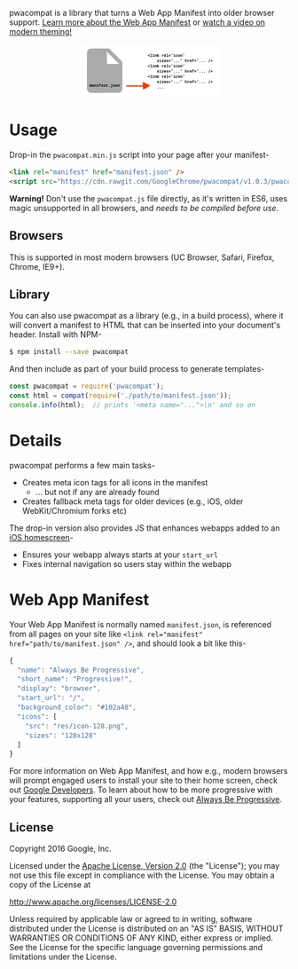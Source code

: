 pwacompat is a library that turns a Web App Manifest into older browser support.
[Learn more about the Web App Manifest](https://developer.mozilla.org/en-US/docs/Web/Manifest) or [watch a video on modern theming!](https://www.youtube.com/watch?v=5fEMTxpA6BA)

<div style="text-align: center">
  <img src="explainer.png" with="256" height="96" alt="pwacompat explainer" />
</div>

# Usage

Drop-in the `pwacompat.min.js` script into your page after your manifest-

```html
<link rel="manifest" href="manifest.json" />
<script src="https://cdn.rawgit.com/GoogleChrome/pwacompat/v1.0.3/pwacompat.min.js"></script>
```

**Warning!** Don't use the `pwacompat.js` file directly, as it's written in ES6, uses magic unsupported in all browsers, and *needs to be compiled before use*.

## Browsers

This is supported in most modern browsers (UC Browser, Safari, Firefox, Chrome, IE9+).

## Library

You can also use pwacompat as a library (e.g., in a build process), where it will convert a manifest to HTML that can be inserted into your document's header.
Install with NPM-

```bash
$ npm install --save pwacompat
```

And then include as part of your build process to generate templates-

```js
const pwacompat = require('pwacompat');
const html = compat(require('./path/to/manifest.json'));
console.info(html);  // prints '<meta name="...">\n' and so on
```

# Details


pwacompat performs a few main tasks-

* Creates meta icon tags for all icons in the manifest
  * ... but not if any are already found
* Creates fallback meta tags for older devices (e.g., iOS, older WebKit/Chromium forks etc)

The drop-in version also provides JS that enhances webapps added to an [iOS homescreen](https://developer.apple.com/library/ios/documentation/AppleApplications/Reference/SafariWebContent/ConfiguringWebApplications/ConfiguringWebApplications.html#//apple_ref/doc/uid/TP40002051-CH3-SW2)-

* Ensures your webapp always starts at your `start_url`
* Fixes internal navigation so users stay within the webapp

# Web App Manifest

Your Web App Manifest is normally named `manifest.json`, is referenced from all pages on your site like `<link rel="manifest" href="path/to/manifest.json" />`, and should look a bit like this-

```js
{
  "name": "Always Be Progressive",
  "short_name": "Progressive!",
  "display": "browser",
  "start_url": "/",
  "background_color": "#102a48",
  "icons": [
    "src": "res/icon-128.png",
    "sizes": "128x128"
  ]
}
```

For more information on Web App Manifest, and how e.g., modern browsers will prompt engaged users to install your site to their home screen, check out [Google Developers](https://developers.google.com/web/updates/2014/11/Support-for-installable-web-apps-with-webapp-manifest-in-chrome-38-for-Android).
To learn about how to be more progressive with your features, supporting all your users, check out [Always Be Progressive](https://samthor.github.io/AlwaysBeProgressive/).

## License

Copyright 2016 Google, Inc.

Licensed under the [Apache License, Version 2.0](LICENSE) (the "License");
you may not use this file except in compliance with the License. You may
obtain a copy of the License at

   http://www.apache.org/licenses/LICENSE-2.0

Unless required by applicable law or agreed to in writing, software
distributed under the License is distributed on an "AS IS" BASIS,
WITHOUT WARRANTIES OR CONDITIONS OF ANY KIND, either express or implied.
See the License for the specific language governing permissions and
limitations under the License.
